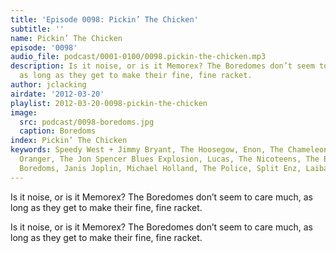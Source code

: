 ```yaml
---
title: 'Episode 0098: Pickin’ The Chicken'
subtitle: ''
name: Pickin’ The Chicken
episode: '0098'
audio_file: podcast/0001-0100/0098.pickin-the-chicken.mp3
description: Is it noise, or is it Memorex? The Boredomes don’t seem to care much,
  as long as they get to make their fine, fine racket.
author: jclacking
airdate: '2012-03-20'
playlist: 2012-03-20-0098-pickin-the-chicken
image:
  src: podcast/0098-boredoms.jpg
  caption: Boredoms
index: Pickin’ The Chicken
keywords: Speedy West + Jimmy Bryant, The Hoosegow, Enon, The Chameleons UK, The Kinks,
  Oranger, The Jon Spencer Blues Explosion, Lucas, The Nicoteens, The Beat Farmers,
  Boredoms, Janis Joplin, Michael Holland, The Police, Split Enz, Laibach
---
```

Is it noise, or is it Memorex? The Boredomes don’t seem to care much, as long as they get to make their fine, fine racket.<!--more-->

Is it noise, or is it Memorex? The Boredomes don’t seem to care much, as long as they get to make their fine, fine racket.

